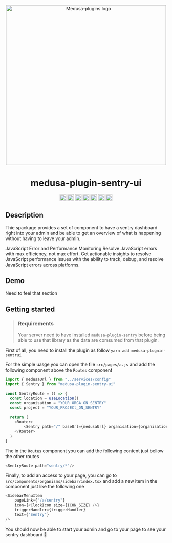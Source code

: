 <p align="center">
  <img src="https://github.com/adrien2p/medusa-plugins/blob/assets/assets/medusa-plugin-sentry-ui.png?raw=true" alt="Medusa-plugins logo" width="500" height="auto" />
</p>

<h1 align="center">medusa-plugin-sentry-ui</h1>

<p align="center">
	<a href="https://www.npmjs.com/package/medusa-plugin-sentry-ui"><img alt="NPM Version" src="https://img.shields.io/npm/v/medusa-plugin-sentry-ui.svg" height="20"/></a>
	<a href="https://github.com/adrien2p/medusa-plugins/graphs/contributors"><img alt="Contributors" src="https://img.shields.io/github/contributors/adrien2p/medusa-plugins.svg" height="20"/></a>
	<a href="https://github.com/adrien2p/awesome-medusajs"><img alt="Awesome medusajs" src="https://awesome.re/badge.svg" height="20"/></a>
	<a href="https://twitter.com/intent/tweet?text=Check%20this%20out!%20The%20new%20medusa%sentry%20plugin&url=https://github.com/adrien2p/medusa-plugins/tree/main/packages/medusa-plugin-sentry-ui"><img alt="Twitter" src="https://badgen.net/badge/icon/twitter?icon=twitter&label=Share%20it%20on" height="20"/></a>
	<a href="https://discord.gg/xpCwq3Kfn8"><img alt="Discord" src="https://img.shields.io/badge/chat-on%20discord-7289DA.svg" height="20"/></a>
	<a href="https://github.com/adrien2p/medusa-plugins/commits/main"><img alt="Activity" src="https://img.shields.io/github/commit-activity/m/adrien2p/medusa-plugins?style=flat" height="20"/></a>
	<a href="https://github.com/adrien2p/medusa-plugins/issues"><img alt="Issues" src="https://img.shields.io/github/issues/adrien2p/medusa-plugins?style=flat" height="20"/></a>
</p>

## Description

Thie spackage provides a set of component to have a sentry dashboard right into your admin
and be able to get an overview of what is happening without having to leave your admin.

JavaScript Error and Performance Monitoring
Resolve JavaScript errors with max efficiency, not max effort. Get actionable insights to resolve JavaScript performance issues with the ability to track, debug, and resolve JavaScript errors across platforms.

## Demo

Need to feel that section

## Getting started

> ### Requirements
> Your server need to have installed `medusa-plugin-sentry` before being able to use that library
> as the data are comsumed from that plugin.

First of all, you need to install the plugin as follow `yarn add medusa-plugnin-sentrui`

For the simple uasge you can open the file `src/pages/a.js` and add the following component above the `Routes` component
```javascript
import { medusaUrl } from "../services/config"
import { Sentry } from "medusa-plugin-sentry-ui"

const SentryRoute = () => {
  const location = useLocation()
  const organisation = "YOUR_ORGA_ON_SENTRY"
  const project = "YOUR_PROJECt_ON_SENTRY"
  
  return (
    <Router>
        <Sentry path="/" baseUrl={medusaUrl} organisation={organisation} project={project} location={location} />
    </Router>
  )
}
```

The in the `Routes` component you can add the following content just bellow the other routes
```javascript
<SentryRoute path="sentry/*"/>
```

Finally, to add an access to your page, you can go to `src/components/organisms/sidebar/index.tsx`
and add a new item in the component just like the following one
```javascript
<SidebarMenuItem
    pageLink={"/a/sentry"}
    icon={<ClockIcon size={ICON_SIZE} />}
    triggerHandler={triggerHandler}
    text={"Sentry"}
/>
```

You should now be able to start your admin and go to your page to see your sentry dashboard :rocket: